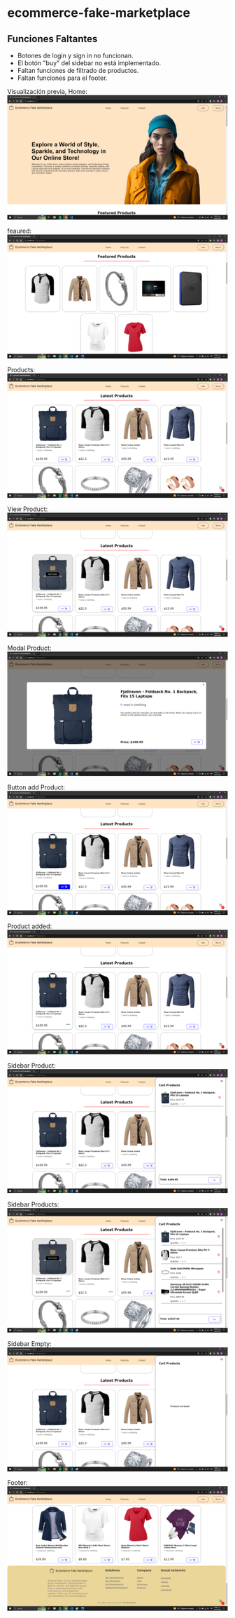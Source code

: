 # ecommerce-fake-marketplace

## Funciones Faltantes

- Botones de login y sign in no funcionan.
- El botón "buy" del sidebar no está implementado.
- Faltan funciones de filtrado de productos.
- Faltan funciones para el footer.


Visualización previa, Home:
![referencia](/public/images/home.png)

feaured:
![referencia](/public/images/featured.png)

Products:
![referencia](/public/images/products.png)

View Product:
![referencia](/public/images/view-product1.png)

Modal Product:
![referencia](/public/images/modal-product1.png)

Button add Product:
![referencia](/public/images/buttonAdd-product1.png)

Product added:
![referencia](/public/images/added-product1.png)

Sidebar Product:
![referencia](/public/images/sidebar-product1.png)

Sidebar Products:
![referencia](/public/images/sidebar-several.png)

Sidebar Empty:
![referencia](/public/images/sidebar-empty.png)

Footer:
![referencia](/public/images/footer.png)
